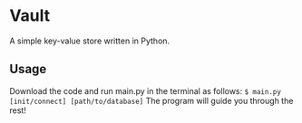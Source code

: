 # Vault
A simple key-value store written in Python. 

## Usage
Download the code and run main.py in the terminal as follows:
```$ main.py [init/connect] [path/to/database]```
The program will guide you through the rest!
